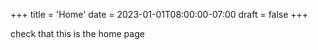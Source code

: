 +++
title = 'Home'
date = 2023-01-01T08:00:00-07:00
draft = false
+++

check that this is the home page
